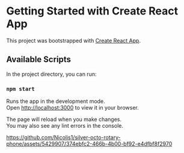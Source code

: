 # Getting Started with Create React App

This project was bootstrapped with [Create React App](https://github.com/facebook/create-react-app).

## Available Scripts

In the project directory, you can run:

### `npm start`

Runs the app in the development mode.\
Open [http://localhost:3000](http://localhost:3000) to view it in your browser.

The page will reload when you make changes.\
You may also see any lint errors in the console.



https://github.com/Nicolis1/silver-octo-rotary-phone/assets/5429907/374ebfc2-466b-4b00-bf92-e4dfbf8f2970

